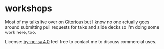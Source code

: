 workshops
=========
Most of my talks live over on [Gitorious](https://gitorious.org/workshops/talks) but I know no one actually goes around submitting pull requests for talks and slide decks so I'm doing some work here, too. 


License: [by-nc-sa 4.0](http://creativecommons.org/licenses/by-nc-sa/4.0/) feel free to contact me to discuss commercial uses.
